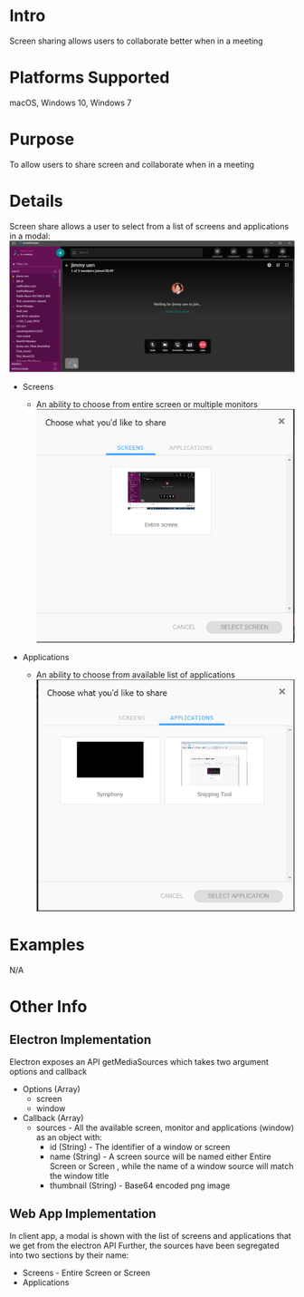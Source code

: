 # Intro
Screen sharing allows users to collaborate better when in a meeting

# Platforms Supported
macOS, Windows 10, Windows 7

# Purpose
To allow users to share screen and collaborate when in a meeting

# Details
Screen share allows a user to select from a list of screens and applications in a modal:
![Screen Sharing](assets/screenshare.png)

- Screens
    - An ability to choose from entire screen or multiple monitors
![Select Screens](assets/selectscreens.png)

- Applications
    - An ability to choose from available list of applications
![Select Apps](assets/selectApplication.png)

# Examples
N/A

# Other Info
## Electron Implementation
Electron exposes an API getMediaSources which takes two argument options and callback

- Options (Array)
    - screen
    - window
- Callback (Array)
    - sources - All the available screen, monitor and applications (window) as an object with:
        - id (String) - The identifier of a window or screen
        - name (String) - A screen source will be named either Entire Screen or Screen <index>, while the name of a window source will match the window title
        - thumbnail (String) - Base64 encoded png image
## Web App Implementation
In client app, a modal is shown with the list of screens and applications that we get from the electron API
Further, the sources have been segregated into two sections by their name:

- Screens - Entire Screen or Screen <index>
- Applications